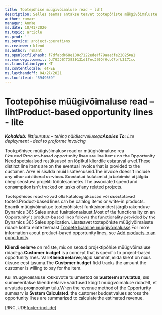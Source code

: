 ```yaml
---
title: Tootepõhise müügivõimaluse read – liht
description: Selles teemas antakse teavet tootepõhiste müügivõimaluste ridade kohta Project Operationsis.
author: rumant
manager: Annbe
ms.date: 10/01/2020
ms.topic: article
ms.prod: ''
ms.service: project-operations
ms.reviewer: kfend
ms.author: rumant
ms.openlocfilehash: f7dfabd068e180c7122ede0f79aaebfe220250a1
ms.sourcegitcommit: 3d78338773929121d17ec3386f6cb67bfb2272cc
ms.translationtype: HT
ms.contentlocale: et-EE
ms.lasthandoff: 04/27/2021
ms.locfileid: "5949539"
---
```

# <a name="product-based-opportunity-lines---lite"></a><span data-ttu-id="14e01-103">Tootepõhise müügivõimaluse read – liht</span><span class="sxs-lookup"><span data-stu-id="14e01-103">Product-based opportunity lines - lite</span></span>

<span data-ttu-id="14e01-104">_**Kohaldub:** lihtjuurutus – tehing näidisarvelusega_</span><span class="sxs-lookup"><span data-stu-id="14e01-104">_**Applies To:** Lite deployment - deal to proforma invoicing_</span></span>

<span data-ttu-id="14e01-105">Tootepõhised müügivõimaluse read on müügivõimaluse rea üksused.</span><span class="sxs-lookup"><span data-stu-id="14e01-105">Product-based opportunity lines are line items on the Opportunity.</span></span> <span data-ttu-id="14e01-106">Need spetsiaalsed reaüksused on lõplikul kliendile esitataval arvel.</span><span class="sxs-lookup"><span data-stu-id="14e01-106">These distinct line items are on the eventual invoice that is provided to the customer.</span></span> <span data-ttu-id="14e01-107">Arve ei sisalda muid lisateenuseid.</span><span class="sxs-lookup"><span data-stu-id="14e01-107">The invoice doesn't include any other additional services.</span></span> <span data-ttu-id="14e01-108">Seostatud kulutamist ja tarbimist ei jälgita ühegi seostuva projekti tööülesannetes.</span><span class="sxs-lookup"><span data-stu-id="14e01-108">The associated spend and consumption isn't tracked on tasks of any related projects.</span></span>

<span data-ttu-id="14e01-109">Tootepõhised read võivad olla kataloogiüksused või sisestatavad tooted.</span><span class="sxs-lookup"><span data-stu-id="14e01-109">Product-based lines can be catalog items or write-in products.</span></span> <span data-ttu-id="14e01-110">Enamik müügivõimaluse tootepõhistest funktsioonidest järgib rakenduse Dynamics 365 Sales antud funktsionaalsust.</span><span class="sxs-lookup"><span data-stu-id="14e01-110">Most of the functionality on an Opportunity's product-based lines follows the functionality provided by the Dynamics 365 Sales application.</span></span> <span data-ttu-id="14e01-111">Lisateavet tootepõhiste müügivõimaluste ridade kohta leiate teemast [Toodete lisamine müügivõimalusse](/dynamics365/sales-enterprise/add-products-opportunity).</span><span class="sxs-lookup"><span data-stu-id="14e01-111">For more information about product-based opportunity lines, see [Add products to an opportunity](/dynamics365/sales-enterprise/add-products-opportunity).</span></span>

<span data-ttu-id="14e01-112">**Kliendi eelarve** on mõiste, mis on seotud projektipõhise müügivõimaluse ridadega.</span><span class="sxs-lookup"><span data-stu-id="14e01-112">**Customer budget** is a concept that is specific to project-based opportunity lines.</span></span> <span data-ttu-id="14e01-113">Väli **Kliendi eelarve** jälgib summat, mida klient on nõus üksuse eest tasuma.</span><span class="sxs-lookup"><span data-stu-id="14e01-113">The **Customer budget** field tracks the amount the customer is willing to pay for the item.</span></span>

<span data-ttu-id="14e01-114">Kui müügivõimaluse kokkuvõtte tulumeetod on **Süsteemi arvutatud**, siis summeeritakse kliendi eelarve väärtused kõigilt müügivõimaluse ridadelt, et arvutada prognoositav tulu.</span><span class="sxs-lookup"><span data-stu-id="14e01-114">When the revenue method of the Opportunity summary is **System Calculated**, the customer budget values across the opportunity lines are summarized to calculate the estimated revenue.</span></span> 



[!INCLUDE[footer-include](../../includes/footer-banner.md)]